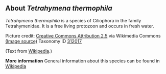 **About *Tetrahymena thermophila***
-------------------------
*Tetrahymena thermophila* is a species of Ciliophora in the family 
Tetrahymenidae. It is a free living protozoon and occurs in fresh 
water.


Picture credit: [Creative Commons Attribution 2.5](https://creativecommons.org/licenses/by/2.5) via Wikimedia Commons [(Image source)](https://en.wikipedia.org/wiki/File:Tetrahymena_thermophila.png)
Taxonomy ID [312017](https://www.uniprot.org/taxonomy/312017)

(Text from [Wikipedia](https://en.wikipedia.org/).)

**More information**
General information about this species can be found in [Wikipedia](https://en.wikipedia.org/wiki/Tetrahymena_thermophila)
